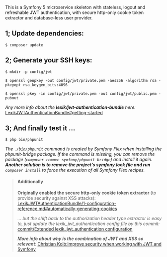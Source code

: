 This is a Symfony 5 microservice skeleton with stateless, logout and refreshable JWT authentication, with secure http-only cookie token extractor and database-less user provider.

1; Update dependencies:
---
`$ composer update`

2; Generate your SSH keys:
---
`$ mkdir -p config/jwt`

`$ openssl genpkey -out config/jwt/private.pem -aes256 -algorithm rsa -pkeyopt rsa_keygen_bits:4096`

`$ openssl pkey -in config/jwt/private.pem -out config/jwt/public.pem -pubout`

*Any more info about the **lexik/jwt-authentication-bundle** here:*
[LexikJWTAuthenticationBundle#getting-started](https://github.com/lexik/LexikJWTAuthenticationBundle/blob/master/Resources/doc/index.md#getting-started)

3; And finally test it ...
---
`$ php bin/phpunit`

*The `./bin/phpunit` command is created by Symfony Flex when installing the phpunit-bridge package. If the command is missing, you can remove the package (`composer remove symfony/phpunit-bridge`) and install it again. **Another solution is to remove the project’s symfony.lock file and run** `composer install` to force the execution of all Symfony Flex recipes.*


> #### Additionally
>
> **Originally enabled the secure http-only cookie token extractor** (to provide security against XSS attacks):
> [LexikJWTAuthenticationBundle/1-configuration-reference.md#automatically-generating-cookies](https://github.com/lexik/LexikJWTAuthenticationBundle/blob/master/Resources/doc/1-configuration-reference.md#automatically-generating-cookies)
>
> *... but the shift back to the authorization header type extractor is easy to, just update the lexik_jwt_authentication config file by this commit:*
> [commit/Extended lexik_jwt_authentication configuration](https://github.com/danigore/symfony-5-microservice-auth/commit/6a952b83af99340c7335ef0cc276c5a18058272f)
>
> ***More info about why is the combination of JWT and XSS so relevant***:
> [Christian Kolb:Improve security when working with JWT and Symfony](https://blog.liplex.de/improve-security-when-working-with-jwt-and-symfony/)